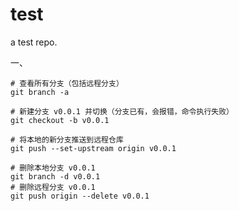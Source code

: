 # test

a test repo.

一、

```
# 查看所有分支（包括远程分支）
git branch -a
```

```
# 新建分支 v0.0.1 并切换（分支已有，会报错，命令执行失败）
git checkout -b v0.0.1
```

```
# 将本地的新分支推送到远程仓库
git push --set-upstream origin v0.0.1
```

```
# 删除本地分支 v0.0.1
git branch -d v0.0.1
# 删除远程分支 v0.0.1
git push origin --delete v0.0.1
```